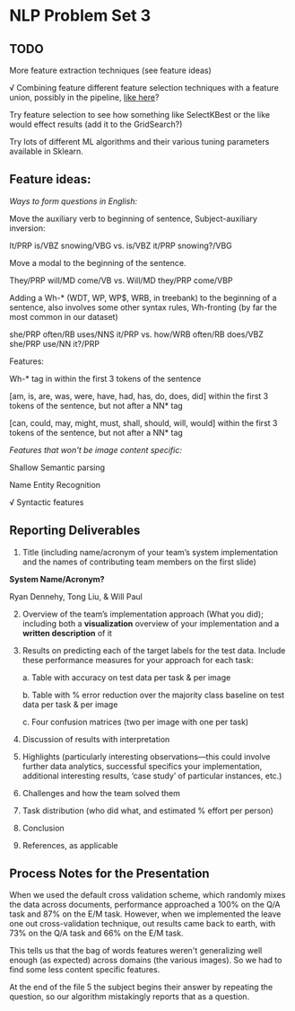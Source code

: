 NLP Problem Set 3
===============

## TODO

More feature extraction techniques (see feature ideas)

√ Combining feature different feature selection techniques with a feature union, possibly in the pipeline, [like here](http://zacstewart.com/2014/08/05/pipelines-of-featureunions-of-pipelines.html)?

Try feature selection to see how something like SelectKBest or the like would effect results (add it to the GridSearch?)

Try lots of different ML algorithms and their various tuning parameters available in Sklearn.

## Feature ideas:

*Ways to form questions in English:*

Move the auxiliary verb to beginning of sentence, Subject-auxiliary inversion:

It/PRP is/VBZ snowing/VBG vs. is/VBZ it/PRP snowing?/VBG

Move a modal to the beginning of the sentence.

They/PRP will/MD come/VB vs. Will/MD they/PRP come/VBP

Adding a Wh-\* (WDT, WP, WP$, WRB, in treebank) to the beginning of a sentence, also involves some other syntax rules, Wh-fronting (by far the most common in our dataset)

she/PRP often/RB uses/NNS it/PRP  vs. how/WRB often/RB does/VBZ she/PRP use/NN it?/PRP

Features:

Wh-\* tag in within the first 3 tokens of the sentence

[am, is, are, was, were, have, had, has, do, does, did] within the first 3 tokens of the sentence, but not after a NN\* tag

[can, could, may, might, must, shall, should, will, would] within the first 3 tokens of the sentence, but not after a NN\* tag

*Features that won't be image content specific:*

Shallow Semantic parsing

Name Entity Recognition

√ Syntactic features

## Reporting Deliverables

1. Title (including name/acronym of your team’s system implementation and the names of contributing team members on the first slide)

**System Name/Acronym?**

Ryan Dennehy, Tong Liu, & Will Paul


2. Overview of the team’s implementation approach (What you did); including both a **visualization** overview of your implementation and a **written description** of it

3. Results on predicting each of the target labels for the test data. Include these performance measures for your approach for each task:

    a. Table with accuracy on test data per task & per image

    b. Table with % error reduction over the majority class baseline on test data per task & per image

    c. Four confusion matrices (two per image with one per task)

4. Discussion of results with interpretation

5. Highlights (particularly interesting observations—this could involve further data analytics, successful specifics your implementation, additional interesting results, ‘case study’ of particular instances, etc.)

6. Challenges and how the team solved them

7. Task distribution (who did what, and estimated % effort per person)

8. Conclusion

9. References, as applicable

## Process Notes for the Presentation

When we used the default cross validation scheme, which randomly mixes the data across documents, performance approached a 100% on the Q/A task and 87% on the E/M task. However, when we implemented the leave one out cross-validation technique, out results came back to earth, with 73% on the Q/A task and 66% on the E/M task.

This tells us that the bag of words features weren't generalizing well enough (as expected) across domains (the various images). So we had to find some less content specific features.

At the end of the file 5 the subject begins their answer by repeating the question, so our algorithm mistakingly reports that as a question.
